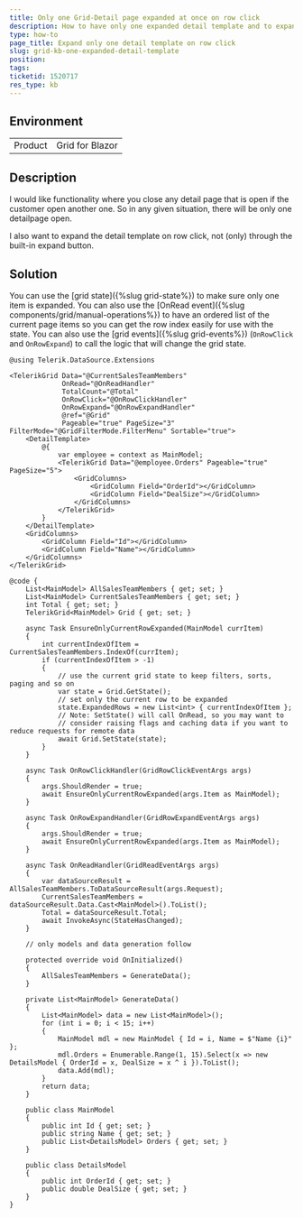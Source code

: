 ```yaml
---
title: Only one Grid-Detail page expanded at once on row click
description: How to have only one expanded detail template and to expand it on row click
type: how-to
page_title: Expand only one detail template on row click
slug: grid-kb-one-expanded-detail-template
position: 
tags: 
ticketid: 1520717
res_type: kb
---
```


## Environment
<table>
	<tbody>
		<tr>
			<td>Product</td>
			<td>Grid for Blazor</td>
		</tr>
	</tbody>
</table>


## Description
I would like functionality where you close any detail page that is open if the customer open another one. So in any given situation, there will be only one detailpage open.

I also want to expand the detail template on row click, not (only) through the built-in expand button.

## Solution
You can use the [grid state]({%slug grid-state%}) to make sure only one item is expanded. You can also use the [OnRead event]({%slug components/grid/manual-operations%}) to have an ordered list of the current page items so you can get the row index easily for use with the state. You can also use the [grid events]({%slug grid-events%}) (`OnRowClick` and `OnRowExpand`) to call the logic that will change the grid state.

````CSHTML
@using Telerik.DataSource.Extensions

<TelerikGrid Data="@CurrentSalesTeamMembers"
             OnRead="@OnReadHandler"
             TotalCount="@Total"
             OnRowClick="@OnRowClickHandler"
             OnRowExpand="@OnRowExpandHandler"
             @ref="@Grid"
             Pageable="true" PageSize="3" FilterMode="@GridFilterMode.FilterMenu" Sortable="true">
    <DetailTemplate>
        @{
            var employee = context as MainModel;
            <TelerikGrid Data="@employee.Orders" Pageable="true" PageSize="5">
                <GridColumns>
                    <GridColumn Field="OrderId"></GridColumn>
                    <GridColumn Field="DealSize"></GridColumn>
                </GridColumns>
            </TelerikGrid>
        }
    </DetailTemplate>
    <GridColumns>
        <GridColumn Field="Id"></GridColumn>
        <GridColumn Field="Name"></GridColumn>
    </GridColumns>
</TelerikGrid>

@code {
    List<MainModel> AllSalesTeamMembers { get; set; }
    List<MainModel> CurrentSalesTeamMembers { get; set; }
    int Total { get; set; }
    TelerikGrid<MainModel> Grid { get; set; }

    async Task EnsureOnlyCurrentRowExpanded(MainModel currItem)
    {
        int currentIndexOfItem = CurrentSalesTeamMembers.IndexOf(currItem);
        if (currentIndexOfItem > -1)
        {
            // use the current grid state to keep filters, sorts, paging and so on
            var state = Grid.GetState();
            // set only the current row to be expanded
            state.ExpandedRows = new List<int> { currentIndexOfItem };
            // Note: SetState() will call OnRead, so you may want to
            // consider raising flags and caching data if you want to reduce requests for remote data
            await Grid.SetState(state);
        }
    }

    async Task OnRowClickHandler(GridRowClickEventArgs args)
    {
        args.ShouldRender = true;
        await EnsureOnlyCurrentRowExpanded(args.Item as MainModel);
    }

    async Task OnRowExpandHandler(GridRowExpandEventArgs args)
    {
        args.ShouldRender = true;
        await EnsureOnlyCurrentRowExpanded(args.Item as MainModel);
    }

    async Task OnReadHandler(GridReadEventArgs args)
    {
        var dataSourceResult = AllSalesTeamMembers.ToDataSourceResult(args.Request);
        CurrentSalesTeamMembers = dataSourceResult.Data.Cast<MainModel>().ToList();
        Total = dataSourceResult.Total;
        await InvokeAsync(StateHasChanged);
    }

    // only models and data generation follow

    protected override void OnInitialized()
    {
        AllSalesTeamMembers = GenerateData();
    }

    private List<MainModel> GenerateData()
    {
        List<MainModel> data = new List<MainModel>();
        for (int i = 0; i < 15; i++)
        {
            MainModel mdl = new MainModel { Id = i, Name = $"Name {i}" };
            mdl.Orders = Enumerable.Range(1, 15).Select(x => new DetailsModel { OrderId = x, DealSize = x ^ i }).ToList();
            data.Add(mdl);
        }
        return data;
    }

    public class MainModel
    {
        public int Id { get; set; }
        public string Name { get; set; }
        public List<DetailsModel> Orders { get; set; }
    }

    public class DetailsModel
    {
        public int OrderId { get; set; }
        public double DealSize { get; set; }
    }
}
````
